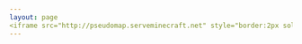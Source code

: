 ```yaml
---
layout: page
<iframe src="http://pseudomap.serveminecraft.net" style="border:2px solid blue;width:100%;height:88vh;" title="dynmapiframe"></iframe>
---
```

